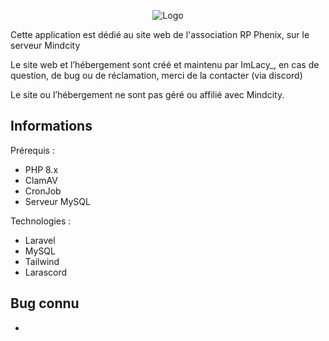 <p align="center"><img src="https://phenix.mindcity-rp.fr/storage/img/GlobalFull.png" alt="Logo"></p>

Cette application est dédié au site web de l'association RP Phenix, sur le serveur Mindcity

Le site web et l’hébergement sont créé et maintenu par ImLacy_, en cas de question, de bug ou de réclamation, merci de la contacter (via discord)

Le site ou l’hébergement ne sont pas géré ou affilié avec Mindcity.
## Informations

Prérequis :
- PHP 8.x
- ClamAV
- CronJob
- Serveur MySQL

Technologies :
- Laravel
- MySQL
- Tailwind
- Larascord

## Bug connu

- 

